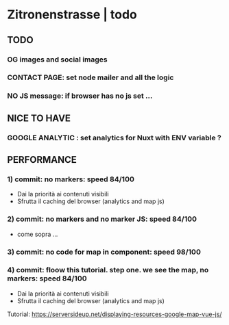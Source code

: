 # Zitronenstrasse | todo




## TODO

### OG images and social images

### CONTACT PAGE: set node mailer and all the logic

### NO JS message: if browser has no js set ...




## NICE TO HAVE

### GOOGLE ANALYTIC : set analytics for Nuxt with ENV variable ?




## PERFORMANCE

### 1) commit: no markers: speed 84/100
- Dai la priorità ai contenuti visibili
- Sfrutta il caching del browser (analytics and map js)

### 2) commit: no markers and no marker JS: speed 84/100
- come sopra ...

### 3) commit: no code for map in component: speed 98/100


### 4) commit: floow this tutorial. step one. we see the map, no markers: speed 84/100
- Dai la priorità ai contenuti visibili
- Sfrutta il caching del browser (analytics and map js)

Tutorial:
https://serversideup.net/displaying-resources-google-map-vue-js/
